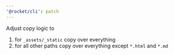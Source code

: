 ```yaml
---
'@rocket/cli': patch
---
```


Adjust copy logic to

1. for `_assets/_static` copy over everything
2. for all other paths copy over everything except `*.html` and `*.md`
